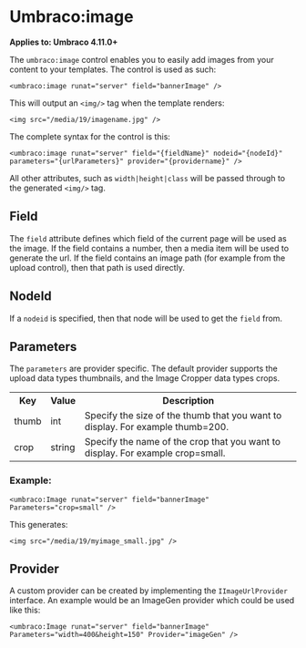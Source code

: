 # Umbraco:image

**Applies to: Umbraco 4.11.0+**

The `umbraco:image` control enables you to easily add images from your content to your templates. The control is used as such:

	<umbraco:image runat="server" field="bannerImage" />

This will output an `<img/>` tag when the template renders:

	<img src="/media/19/imagename.jpg" />

The complete syntax for the control is this:

	<umbraco:image runat="server" field="{fieldName}" nodeid="{nodeId}" parameters="{urlParameters}" provider="{providername}" />

All other attributes, such as `width|height|class` will be passed through to the generated `<img/>` tag.

## Field
The `field` attribute defines which field of the current page will be used as the image. If the field contains a number, then a media item will be used to generate the url. If the field contains an image path (for example from the upload control), then that path is used directly.

## NodeId
If a `nodeid` is specified, then that node will be used to get the `field` from.

## Parameters
The `parameters` are provider specific. The default provider supports the upload data types thumbnails, and the Image Cropper data types crops.

<table>
	<tr>
		<th>Key</th>
		<th>Value</th>
		<th>Description</th>
	</tr>
	<tr>
		<td>thumb</td>
		<td>int</td>
		<td>Specify the size of the thumb that you want to display. For example thumb=200.</td>
	</tr>
	<tr>
		<td>crop</td>
		<td>string</td>
		<td>Specify the name of the crop that you want to display. For example crop=small.</td>
	</tr>
</table>

### Example:

	<umbraco:Image runat="server" field="bannerImage" Parameters="crop=small" />

This generates:

	<img src="/media/19/myimage_small.jpg" />

## Provider
A custom provider can be created by implementing the `IImageUrlProvider` interface. An example would be an ImageGen provider which could be used like this:

	<umbraco:Image runat="server" field="bannerImage" Parameters="width=400&height=150" Provider="imageGen" />

